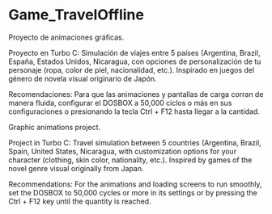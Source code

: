 # Game_TravelOffline

Proyecto de animaciones gráficas.

Proyecto en Turbo C: Simulación de viajes entre 5 países (Argentina, Brazil, España, Estados Unidos, Nicaragua, con opciones de personalización de tu personaje (ropa, color de piel, nacionalidad, etc.). Inspirado en juegos del género de novela visual originario de Japón.

Recomendaciones: Para que las animaciones y pantallas de carga corran de manera fluida, configurar el DOSBOX a 50,000 ciclos o más en sus configuraciones o presionando la tecla Ctrl + F12 hasta llegar a la cantidad.

Graphic animations project.

Project in Turbo C: Travel simulation between 5 countries (Argentina, Brazil, Spain, United States, Nicaragua, with customization options for your character (clothing, skin color, nationality, etc.). Inspired by games of the novel genre visual originally from Japan.

Recommendations: For the animations and loading screens to run smoothly, set the DOSBOX to 50,000 cycles or more in its settings or by pressing the Ctrl + F12 key until the quantity is reached. 
